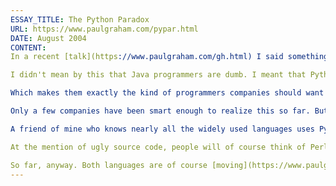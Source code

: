 ```yaml
---
ESSAY_TITLE: The Python Paradox
URL: https://www.paulgraham.com/pypar.html
DATE: August 2004
CONTENT:
In a recent [talk](https://www.paulgraham.com/gh.html) I said something that upset a lot of people: that you could get smarter programmers to work on a Python project than you could to work on a Java project.

I didn't mean by this that Java programmers are dumb. I meant that Python programmers are smart. It's a lot of work to learn a new programming language. And people don't learn Python because it will get them a job; they learn it because they genuinely like to program and aren't satisfied with the languages they already know.

Which makes them exactly the kind of programmers companies should want to hire. Hence what, for lack of a better name, I'll call the Python paradox: if a company chooses to write its software in a comparatively esoteric language, they'll be able to hire better programmers, because they'll attract only those who cared enough to learn it. And for programmers the paradox is even more pronounced: the language to learn, if you want to get a good job, is a language that people don't learn merely to get a job.

Only a few companies have been smart enough to realize this so far. But there is a kind of selection going on here too: they're exactly the companies programmers would most like to work for. Google, for example. When they advertise Java programming jobs, they also want Python experience.

A friend of mine who knows nearly all the widely used languages uses Python for most of his projects. He says the main reason is that he likes the way source code looks. That may seem a frivolous reason to choose one language over another. But it is not so frivolous as it sounds: when you program, you spend more time reading code than writing it. You push blobs of source code around the way a sculptor does blobs of clay. So a language that makes source code ugly is maddening to an exacting programmer, as clay full of lumps would be to a sculptor.

At the mention of ugly source code, people will of course think of Perl. But the superficial ugliness of Perl is not the sort I mean. Real ugliness is not harsh-looking syntax, but having to build programs out of the wrong concepts. Perl may look like a cartoon character swearing, but there are [cases](https://www.paulgraham.com/icad.html) where it surpasses Python conceptually.

So far, anyway. Both languages are of course [moving](https://www.paulgraham.com/hundred.html) targets. But they share, along with Ruby (and Icon, and Joy, and J, and Lisp, and Smalltalk) the fact that they're created by, and used by, people who really care about programming. And those tend to be the ones who do it well.
---
```

